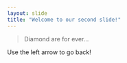 ```yaml
---
layout: slide
title: "Welcome to our second slide!"
---
```

> Diamond are for ever...

Use the left arrow to go back!
